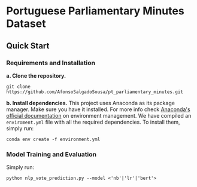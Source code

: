 # Portuguese Parliamentary Minutes Dataset

## Quick Start

### Requirements and Installation

**a. Clone the repository.**
```shell
git clone https://github.com/AfonsoSalgadoSousa/pt_parliamentary_minutes.git
```
**b. Install dependencies.**
This project uses Anaconda as its package manager. Make sure you have it installed. For more info check [Anaconda's official documentation](https://docs.conda.io/projects/conda/en/latest/user-guide/tasks/manage-environments.html) on environment management.
We have compiled an `enviroment.yml` file with all the required dependencies. To install them, simply run:
```shell
conda env create -f environment.yml
```

### Model Training and Evaluation
Simply run:
```shell
python nlp_vote_prediction.py --model <'nb'|'lr'|'bert'>